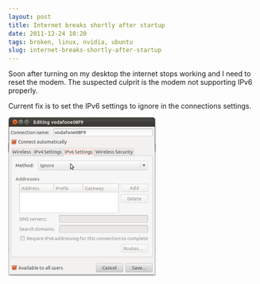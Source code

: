 ```yaml
---
layout: post
title: Internet breaks shortly after startup
date: 2011-12-24 10:20
tags: broken, linux, nvidia, ubuntu
slug: internet-breaks-shortly-after-startup
---
```


Soon after turning on my desktop the internet stops working and I need to reset the modem. The suspected culprit is the modem not supporting IPv6 properly.

Current fix is to set the IPv6 settings to ignore in the connections settings.

![Ubuntu Network Settings](/images/ubuntu-network-ipv6.png)